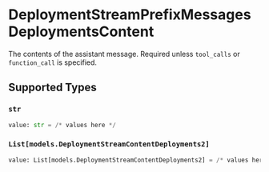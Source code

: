 # DeploymentStreamPrefixMessagesDeploymentsContent

The contents of the assistant message. Required unless `tool_calls` or `function_call` is specified.


## Supported Types

### `str`

```python
value: str = /* values here */
```

### `List[models.DeploymentStreamContentDeployments2]`

```python
value: List[models.DeploymentStreamContentDeployments2] = /* values here */
```

